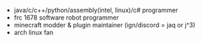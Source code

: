 - java/c/c++/python/assembly(intel, linux)/c# programmer
- frc 1678 software robot programmer
- minecraft modder & plugin maintainer (ign/discord = jaq or j^3)
- arch linux fan
